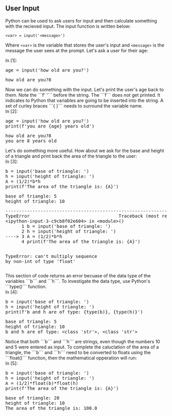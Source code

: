 
## User Input
Python can be used to ask users for input and then calculate something with the recieved input. The input function is written below:

```
<var> = input('<message>')
```

Where ```<var>``` is the variable that stores the user's input and ```<message>``` is the message the user sees at the prompt. Let's ask a user for their age:
<div class="cell border-box-sizing code_cell rendered">
<div class="input">
<div class="prompt input_prompt">In&nbsp;[1]:</div>
<div class="inner_cell">
    <div class="input_area">
<div class=" highlight hl-ipython3"><pre><span></span><span class="n">age</span> <span class="o">=</span> <span class="nb">input</span><span class="p">(</span><span class="s1">&#39;how old are you?&#39;</span><span class="p">)</span>
</pre></div>

</div>
</div>
</div>

<div class="output_wrapper">
<div class="output">


<div class="output_area">

<div class="prompt"></div>


<div class="output_subarea output_stream output_stdout output_text">
<pre>how old are you?8
</pre>
</div>
</div>

</div>
</div>

</div>
Now we can do something with the input. Let's print the user's age back to them. Note the ```f' '``` before the string. The ```f``` does not get printed. It indicates to Python that variables are going to be inserted into the string. A set of curley braces ```{  }``` needs to surround the variable name.
<div class="cell border-box-sizing code_cell rendered">
<div class="input">
<div class="prompt input_prompt">In&nbsp;[2]:</div>
<div class="inner_cell">
    <div class="input_area">
<div class=" highlight hl-ipython3"><pre><span></span><span class="n">age</span> <span class="o">=</span> <span class="nb">input</span><span class="p">(</span><span class="s1">&#39;how old are you?&#39;</span><span class="p">)</span>
<span class="nb">print</span><span class="p">(</span><span class="n">f</span><span class="s1">&#39;you are </span><span class="si">{age}</span><span class="s1"> years old&#39;</span><span class="p">)</span>
</pre></div>

</div>
</div>
</div>

<div class="output_wrapper">
<div class="output">


<div class="output_area">

<div class="prompt"></div>


<div class="output_subarea output_stream output_stdout output_text">
<pre>how old are you?8
you are 8 years old
</pre>
</div>
</div>

</div>
</div>

</div>
Let's do something more useful. How about we ask for the base and height of a triangle and print back the area of the triangle to the user:
<div class="cell border-box-sizing code_cell rendered">
<div class="input">
<div class="prompt input_prompt">In&nbsp;[3]:</div>
<div class="inner_cell">
    <div class="input_area">
<div class=" highlight hl-ipython3"><pre><span></span><span class="n">b</span> <span class="o">=</span> <span class="nb">input</span><span class="p">(</span><span class="s1">&#39;base of triangle: &#39;</span><span class="p">)</span>
<span class="n">h</span> <span class="o">=</span> <span class="nb">input</span><span class="p">(</span><span class="s1">&#39;height of triangle: &#39;</span><span class="p">)</span>
<span class="n">A</span> <span class="o">=</span> <span class="p">(</span><span class="mi">1</span><span class="o">/</span><span class="mi">2</span><span class="p">)</span><span class="o">*</span><span class="n">b</span><span class="o">*</span><span class="n">h</span>
<span class="nb">print</span><span class="p">(</span><span class="n">f</span><span class="s1">&#39;The area of the triangle is: </span><span class="si">{A}</span><span class="s1">&#39;</span><span class="p">)</span>
</pre></div>

</div>
</div>
</div>

<div class="output_wrapper">
<div class="output">


<div class="output_area">

<div class="prompt"></div>


<div class="output_subarea output_stream output_stdout output_text">
<pre>base of triangle: 5
height of triangle: 10
</pre>
</div>
</div>

<div class="output_area">

<div class="prompt"></div>


<div class="output_subarea output_text output_error">
<pre>
<span class="ansi-red-fg">---------------------------------------------------------------------------</span>
<span class="ansi-red-fg">TypeError</span>                                 Traceback (most recent call last)
<span class="ansi-green-fg">&lt;ipython-input-3-c9cb8f02e604&gt;</span> in <span class="ansi-cyan-fg">&lt;module&gt;</span><span class="ansi-blue-fg">()</span>
<span class="ansi-green-intense-fg ansi-bold">      1</span> b <span class="ansi-blue-fg">=</span> input<span class="ansi-blue-fg">(</span><span class="ansi-blue-fg">&#39;base of triangle: &#39;</span><span class="ansi-blue-fg">)</span>
<span class="ansi-green-intense-fg ansi-bold">      2</span> h <span class="ansi-blue-fg">=</span> input<span class="ansi-blue-fg">(</span><span class="ansi-blue-fg">&#39;height of triangle: &#39;</span><span class="ansi-blue-fg">)</span>
<span class="ansi-green-fg">----&gt; 3</span><span class="ansi-red-fg"> </span>A <span class="ansi-blue-fg">=</span> <span class="ansi-blue-fg">(</span><span class="ansi-cyan-fg">1</span><span class="ansi-blue-fg">/</span><span class="ansi-cyan-fg">2</span><span class="ansi-blue-fg">)</span><span class="ansi-blue-fg">*</span>b<span class="ansi-blue-fg">*</span>h
<span class="ansi-green-intense-fg ansi-bold">      4</span> print<span class="ansi-blue-fg">(</span><span class="ansi-blue-fg">f&#39;The area of the triangle is: {A}&#39;</span><span class="ansi-blue-fg">)</span>

<span class="ansi-red-fg">TypeError</span>: can&#39;t multiply sequence by non-int of type &#39;float&#39;</pre>
</div>
</div>

</div>
</div>

</div>
This section of code returns an error becuase of the data type of the variables ```b``` and ```h```. To investigate the data type, use Python's ```type()``` function.
<div class="cell border-box-sizing code_cell rendered">
<div class="input">
<div class="prompt input_prompt">In&nbsp;[4]:</div>
<div class="inner_cell">
    <div class="input_area">
<div class=" highlight hl-ipython3"><pre><span></span><span class="n">b</span> <span class="o">=</span> <span class="nb">input</span><span class="p">(</span><span class="s1">&#39;base of triangle: &#39;</span><span class="p">)</span>
<span class="n">h</span> <span class="o">=</span> <span class="nb">input</span><span class="p">(</span><span class="s1">&#39;height of triangle: &#39;</span><span class="p">)</span>
<span class="nb">print</span><span class="p">(</span><span class="n">f</span><span class="s1">&#39;b and h are of type: {type(b)}, {type(h)}&#39;</span><span class="p">)</span>
</pre></div>

</div>
</div>
</div>

<div class="output_wrapper">
<div class="output">


<div class="output_area">

<div class="prompt"></div>


<div class="output_subarea output_stream output_stdout output_text">
<pre>base of triangle: 5
height of triangle: 10
b and h are of type: &lt;class &#39;str&#39;&gt;, &lt;class &#39;str&#39;&gt;
</pre>
</div>
</div>

</div>
</div>

</div>
Notice that both ```b``` and ```h``` are strings, even though the numbers 10 and 5 were entered as input. To complete the caluclation of the area of a triangle, the ```b``` and ```h``` need to be converted to floats using the ```float()``` function, then the mathematical opperation will run:
<div class="cell border-box-sizing code_cell rendered">
<div class="input">
<div class="prompt input_prompt">In&nbsp;[5]:</div>
<div class="inner_cell">
    <div class="input_area">
<div class=" highlight hl-ipython3"><pre><span></span><span class="n">b</span> <span class="o">=</span> <span class="nb">input</span><span class="p">(</span><span class="s1">&#39;base of triangle: &#39;</span><span class="p">)</span>
<span class="n">h</span> <span class="o">=</span> <span class="nb">input</span><span class="p">(</span><span class="s1">&#39;height of triangle: &#39;</span><span class="p">)</span>
<span class="n">A</span> <span class="o">=</span> <span class="p">(</span><span class="mi">1</span><span class="o">/</span><span class="mi">2</span><span class="p">)</span><span class="o">*</span><span class="nb">float</span><span class="p">(</span><span class="n">b</span><span class="p">)</span><span class="o">*</span><span class="nb">float</span><span class="p">(</span><span class="n">h</span><span class="p">)</span>
<span class="nb">print</span><span class="p">(</span><span class="n">f</span><span class="s1">&#39;The area of the triangle is: </span><span class="si">{A}</span><span class="s1">&#39;</span><span class="p">)</span>
</pre></div>

</div>
</div>
</div>

<div class="output_wrapper">
<div class="output">


<div class="output_area">

<div class="prompt"></div>


<div class="output_subarea output_stream output_stdout output_text">
<pre>base of triangle: 20
height of triangle: 10
The area of the triangle is: 100.0
</pre>
</div>
</div>

</div>
</div>

</div>
 


